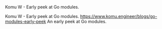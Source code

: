 Komu W - Early peek at Go modules.

Komu W - Early peek at Go modules.
https://www.komu.engineer/blogs/go-modules-early-peek
An early peek at Go modules.